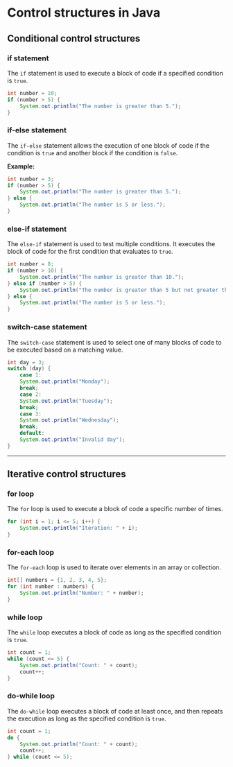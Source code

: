 # Control structures in Java

## Conditional control structures

### if statement
The `if` statement is used to execute a block of code if a specified condition is `true`.

```java
int number = 10;
if (number > 5) {
    System.out.println("The number is greater than 5.");
}
```

### if-else statement
The `if-else` statement allows the execution of one block of code if the condition is `true` and another block if the condition is `false`.

**Example:**
```java
int number = 3;
if (number > 5) {
    System.out.println("The number is greater than 5.");
} else {
    System.out.println("The number is 5 or less.");
}
```

### else-if statement
The `else-if` statement is used to test multiple conditions. It executes the block of code for the first condition that evaluates to `true`.

```java
int number = 8;
if (number > 10) {
    System.out.println("The number is greater than 10.");
} else if (number > 5) {
    System.out.println("The number is greater than 5 but not greater than 10.");
} else {
    System.out.println("The number is 5 or less.");
}
```

### switch-case statement
The `switch-case` statement is used to select one of many blocks of code to be executed based on a matching value.

```java
int day = 3;
switch (day) {
    case 1:
    System.out.println("Monday");
    break;
    case 2:
    System.out.println("Tuesday");
    break;
    case 3:
    System.out.println("Wednesday");
    break;
    default:
    System.out.println("Invalid day");
}
```

---

## Iterative control structures

### for loop
The `for` loop is used to execute a block of code a specific number of times.

```java
for (int i = 1; i <= 5; i++) {
    System.out.println("Iteration: " + i);
}
```

### for-each loop
The `for-each` loop is used to iterate over elements in an array or collection.

```java
int[] numbers = {1, 2, 3, 4, 5};
for (int number : numbers) {
    System.out.println("Number: " + number);
}
```

### while loop
The `while` loop executes a block of code as long as the specified condition is `true`.

```java
int count = 1;
while (count <= 5) {
    System.out.println("Count: " + count);
    count++;
}
```

### do-while loop
The `do-while` loop executes a block of code at least once, and then repeats the execution as long as the specified condition is `true`.

```java
int count = 1;
do {
    System.out.println("Count: " + count);
    count++;
} while (count <= 5);
```
